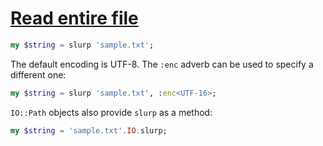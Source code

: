 [1]: https://rosettacode.org/wiki/Read_entire_file

# [Read entire file][1]

```raku
my $string = slurp 'sample.txt';
```


The default encoding is UTF-8. The `:enc` adverb can be used to specify a different one:

```raku
my $string = slurp 'sample.txt', :enc<UTF-16>;
```


`IO::Path` objects also provide `slurp` as a method:

```raku
my $string = 'sample.txt'.IO.slurp;
```